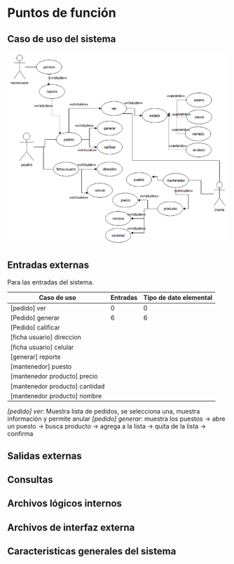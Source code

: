 # Puntos de función

## Caso de uso del sistema

![Feria Uml](/imagenes/feria_casos_de_uso.png)


## Entradas externas

Para las entradas del sistema.

Caso de uso                   |Entradas |Tipo de dato elemental
------------------------------|---------|----------------------
[pedido] ver                  |0        |0
[Pedido] generar              |6        |6
[Pedido] calificar            |
[ficha usuario] direccion     |
[ficha usuario] celular       |
[generar] reporte             |
[mantenedor] puesto           |
[mantenedor producto] precio  |
[mantenedor producto] cantidad|
[mantenedor producto] nombre  |

_[pedido] ver_: Muestra lista de pedidos, se selecciona una, muestra información y permite anular
_[pedido] generar_: muestra los puestos -> abre un puesto -> busca producto -> agrega a la lista -> quita de la lista -> confirma


## Salidas externas

## Consultas

## Archivos lógicos internos

## Archivos de interfaz externa

## Caracteristicas generales del sistema


